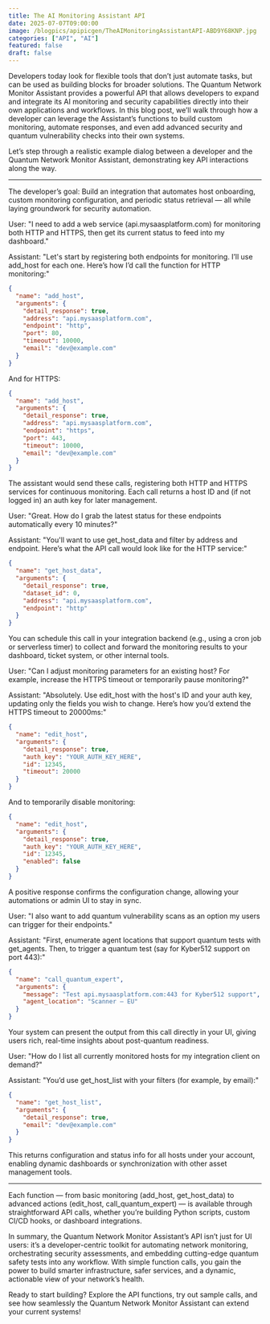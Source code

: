 ```yaml
---
title: The AI Monitoring Assistant API
date: 2025-07-07T09:00:00
image: /blogpics/apipicgen/TheAIMonitoringAssistantAPI-ABD9Y68KNP.jpg
categories: ["API", "AI"]
featured: false
draft: false
---
```

Developers today look for flexible tools that don’t just automate tasks, but can be used as building blocks for broader solutions. The Quantum Network Monitor Assistant provides a powerful API that allows developers to expand and integrate its AI monitoring and security capabilities directly into their own applications and workflows. In this blog post, we’ll walk through how a developer can leverage the Assistant’s functions to build custom monitoring, automate responses, and even add advanced security and quantum vulnerability checks into their own systems.

Let’s step through a realistic example dialog between a developer and the Quantum Network Monitor Assistant, demonstrating key API interactions along the way.

---

The developer’s goal: Build an integration that automates host onboarding, custom monitoring configuration, and periodic status retrieval — all while laying groundwork for security automation.

User: "I need to add a web service (api.mysaasplatform.com) for monitoring both HTTP and HTTPS, then get its current status to feed into my dashboard."

Assistant: "Let's start by registering both endpoints for monitoring. I’ll use add_host for each one. Here’s how I’d call the function for HTTP monitoring:"

```json
{
  "name": "add_host",
  "arguments": {
    "detail_response": true,
    "address": "api.mysaasplatform.com",
    "endpoint": "http",
    "port": 80,
    "timeout": 10000,
    "email": "dev@example.com"
  }
}
```

And for HTTPS:

```json
{
  "name": "add_host",
  "arguments": {
    "detail_response": true,
    "address": "api.mysaasplatform.com",
    "endpoint": "https",
    "port": 443,
    "timeout": 10000,
    "email": "dev@example.com"
  }
}
```

The assistant would send these calls, registering both HTTP and HTTPS services for continuous monitoring. Each call returns a host ID and (if not logged in) an auth key for later management.

User: "Great. How do I grab the latest status for these endpoints automatically every 10 minutes?"

Assistant: "You'll want to use get_host_data and filter by address and endpoint. Here’s what the API call would look like for the HTTP service:"

```json
{
  "name": "get_host_data",
  "arguments": {
    "detail_response": true,
    "dataset_id": 0,
    "address": "api.mysaasplatform.com",
    "endpoint": "http"
  }
}
```

You can schedule this call in your integration backend (e.g., using a cron job or serverless timer) to collect and forward the monitoring results to your dashboard, ticket system, or other internal tools.

User: "Can I adjust monitoring parameters for an existing host? For example, increase the HTTPS timeout or temporarily pause monitoring?"

Assistant: "Absolutely. Use edit_host with the host's ID and your auth key, updating only the fields you wish to change. Here’s how you’d extend the HTTPS timeout to 20000ms:"

```json
{
  "name": "edit_host",
  "arguments": {
    "detail_response": true,
    "auth_key": "YOUR_AUTH_KEY_HERE",
    "id": 12345,
    "timeout": 20000
  }
}
```

And to temporarily disable monitoring:

```json
{
  "name": "edit_host",
  "arguments": {
    "detail_response": true,
    "auth_key": "YOUR_AUTH_KEY_HERE",
    "id": 12345,
    "enabled": false
  }
}
```

A positive response confirms the configuration change, allowing your automations or admin UI to stay in sync.

User: "I also want to add quantum vulnerability scans as an option my users can trigger for their endpoints."

Assistant: "First, enumerate agent locations that support quantum tests with get_agents. Then, to trigger a quantum test (say for Kyber512 support on port 443):"

```json
{
  "name": "call_quantum_expert",
  "arguments": {
    "message": "Test api.mysaasplatform.com:443 for Kyber512 support",
    "agent_location": "Scanner – EU"
  }
}
```

Your system can present the output from this call directly in your UI, giving users rich, real-time insights about post-quantum readiness.

User: "How do I list all currently monitored hosts for my integration client on demand?"

Assistant: "You’d use get_host_list with your filters (for example, by email):"

```json
{
  "name": "get_host_list",
  "arguments": {
    "detail_response": true,
    "email": "dev@example.com"
  }
}
```

This returns configuration and status info for all hosts under your account, enabling dynamic dashboards or synchronization with other asset management tools.

---

Each function — from basic monitoring (add_host, get_host_data) to advanced actions (edit_host, call_quantum_expert) — is available through straightforward API calls, whether you’re building Python scripts, custom CI/CD hooks, or dashboard integrations.

In summary, the Quantum Network Monitor Assistant’s API isn’t just for UI users: it’s a developer-centric toolkit for automating network monitoring, orchestrating security assessments, and embedding cutting-edge quantum safety tests into any workflow. With simple function calls, you gain the power to build smarter infrastructure, safer services, and a dynamic, actionable view of your network’s health.

Ready to start building? Explore the API functions, try out sample calls, and see how seamlessly the Quantum Network Monitor Assistant can extend your current systems!